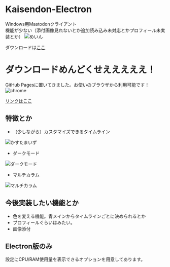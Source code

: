 # Kaisendon-Electron

Windows用Mastodonクライアント  
機能が少ない（添付画像見れないとか追加読み込み未対応とかプロフィール未実装とか）
![めいん](https://user-images.githubusercontent.com/32033405/69898876-3ef38d80-13a2-11ea-8c31-1269beeeaae5.png)

ダウンロードは[ここ](https://github.com/takusan23/Kaisendon-Electron/releases)

# ダウンロードめんどくせえええええ！
GitHub Pagesに置いてきました。お使いのブラウザから利用可能です！  
![chrome](https://user-images.githubusercontent.com/32033405/69899008-f63cd400-13a3-11ea-9a2d-c6fd0125fa0b.png)

[リンクはここ](https://takusan23.github.io/Kaisendon-JS/)

## 特徴とか
- （少しながら）カスタマイズできるタイムライン

![かすたまいず](https://user-images.githubusercontent.com/32033405/69898923-e7a1ed00-13a2-11ea-9f05-1759afa1a675.png)

- ダークモード

![ダークモード](https://user-images.githubusercontent.com/32033405/69898929-0a340600-13a3-11ea-9987-f7f87274ecc8.png)

- マルチカラム

![マルチカラム](https://user-images.githubusercontent.com/32033405/69898939-2c2d8880-13a3-11ea-9486-698821bb904d.png)

## 今後実装したい機能とか
- 色を変える機能。青メインからタイムラインごとに決められるとか
- プロフィールぐらいはみたい。
- 画像添付

## Electron版のみ
設定にCPU/RAM使用量を表示できるオプションを用意してあります。

